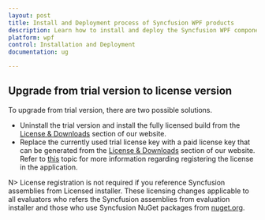 ```yaml
---
layout: post
title: Install and Deployment process of Syncfusion WPF products
description: Learn how to install and deploy the Syncfusion WPF component
platform: wpf
control: Installation and Deployment
documentation: ug

---
```


## Upgrade from trial version to license version

To upgrade from trial version, there are two possible solutions.

* Uninstall the trial version and install the fully licensed build from the [License & Downloads](https://www.syncfusion.com/account/downloads) section of our website. 
* Replace the currently used trial license key with a paid license key that can be generated from the [License & Downloads](https://www.syncfusion.com/account/downloads) section of our website. Refer to [this](https://help.syncfusion.com/common/essential-studio/licensing/license-key#wpf) topic for more information regarding registering the license in the application.

N> License registration is not required if you reference Syncfusion assemblies from Licensed installer. These licensing changes applicable to all evaluators who refers the Syncfusion assemblies from evaluation installer and those who use Syncfusion NuGet packages from [nuget.org](https://www.nuget.org/).